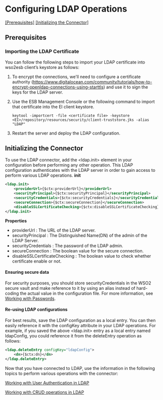 # Configuring LDAP Operations

[[Prerequisites]](#Prerequisites) [[Initializing the Connector]](#initializing-the-connector)

## Prerequisites

### Importing the LDAP Certificate

You can follow the following steps to import your LDAP certificate into wso2esb client’s keystore as follows:

1. To encrypt the connections, we'll need to configure a certificate authority (https://www.digitalocean.com/community/tutorials/how-to-encrypt-openldap-connections-using-starttls) and use it to sign the keys for the LDAP server.

2. Use the ESB Management Console or the following command to import that certificate into the EI client keystore. 
    ```
    keytool -importcert -file <certificate file> -keystore <EI>/repository/resources/security/client-truststore.jks -alias "LDAP"
    ```
3. Restart the server and deploy the LDAP configuration.

## Initializing the Connector

To use the LDAP connector, add the <ldap.init> element in your configuration before performing any other operation. This LDAP configuration authenticates with the LDAP server in order to gain access to perform various LDAP operations.
**init**
```xml
<ldap.init>
    <providerUrl>{$ctx:providerUrl}</providerUrl>
    <securityPrincipal>{$ctx:securityPrincipal}</securityPrincipal>
    <securityCredentials>{$ctx:securityCredentials}</securityCredentials>
    <secureConnection>{$ctx:secureConnection}</secureConnection>
    <disableSSLCertificateChecking>{$ctx:disableSSLCertificateChecking}</disableSSLCertificateChecking>
</ldap.init>
```
**Properties** 
* providerUrl : The URL of the LDAP server.
* securityPrincipal : The Distinguished Name(DN) of the admin of the LDAP Server.
* securityCredentials : The password of the LDAP admin.
* secureConnection : The boolean value for the secure connection.
* disableSSLCertificateChecking : The boolean value to check whether certificate enable or not.

#### Ensuring secure data
For security purposes, you should store securityCredentials in the WSO2 secure vault and make reference to it by using an alias instead of hard-coding the actual value in the configuration file. For more information, see [Working with Passwords](https://docs.wso2.com/display/EI640/Working+with+Passwords+in+the+ESB+profile).

#### Re-using LDAP configurations
For best results, save the LDAP configuration as a local entry. You can then easily reference it with the configKey attribute in your LDAP operations. For example, if you saved the above <ldap.init> entry as a local entry named ldapConfig,  you could reference it from the deleteEntry operation as follows:

```xml
<ldap.deleteEntry configKey="ldapConfig">
    <dn>{$ctx:dn}</dn>
</ldap.deleteEntry>
```

Now that you have connected to LDAP, use the information in the following topics to perform various operations with the connector:

[Working with User Authentication in LDAP](user_auth.md)

[Working with CRUD operations in LDAP](crud_ops.md)
